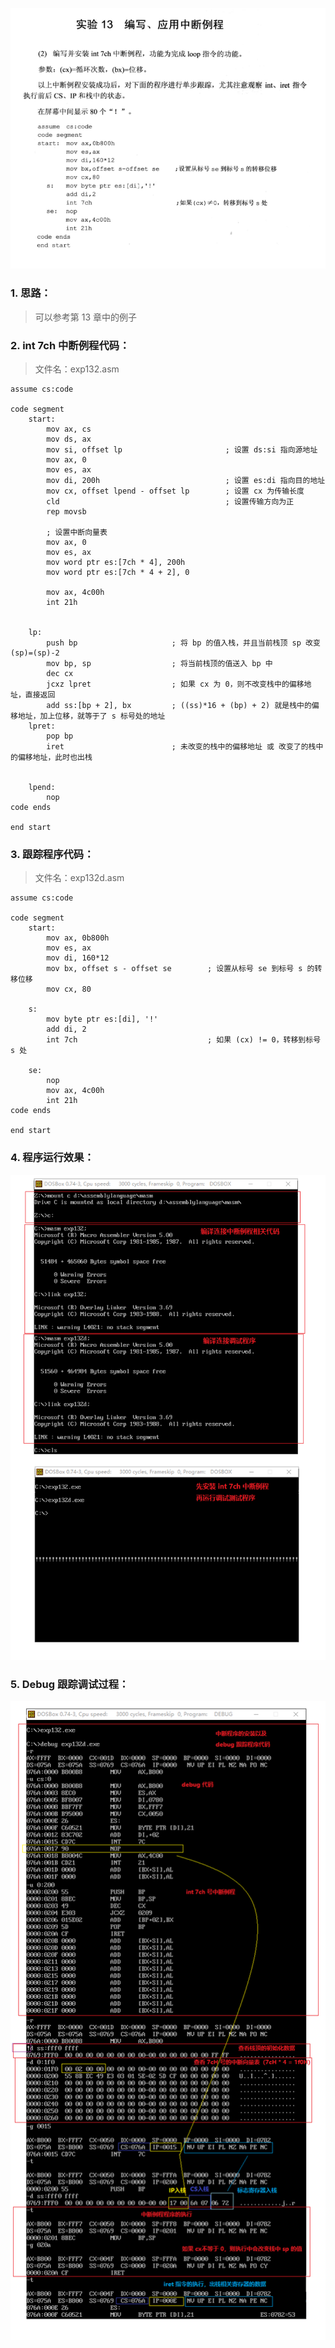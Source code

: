 ![实验13-2 编写、应用中断例程-实现 loop 指令的功能](./汇编语言(第3版，王爽著)：实验13-2-编写、应用中断例程-实现-loop-指令的功能.assets/17731575-1d4534aad9b1be57.png)

### 1. 思路：
> 可以参考第 13 章中的例子

### 2. int 7ch 中断例程代码：
> 文件名：exp132.asm
```
assume cs:code

code segment
    start:
        mov ax, cs
        mov ds, ax
        mov si, offset lp                       ; 设置 ds:si 指向源地址
        mov ax, 0
        mov es, ax
        mov di, 200h                            ; 设置 es:di 指向目的地址
        mov cx, offset lpend - offset lp        ; 设置 cx 为传输长度
        cld                                     ; 设置传输方向为正
        rep movsb

        ; 设置中断向量表
        mov ax, 0
        mov es, ax
        mov word ptr es:[7ch * 4], 200h
        mov word ptr es:[7ch * 4 + 2], 0

        mov ax, 4c00h
        int 21h


    lp:
        push bp                     ; 将 bp 的值入栈，并且当前栈顶 sp 改变 (sp)=(sp)-2
        mov bp, sp                  ; 将当前栈顶的值送入 bp 中
        dec cx
        jcxz lpret                  ; 如果 cx 为 0，则不改变栈中的偏移地址，直接返回
        add ss:[bp + 2], bx         ; ((ss)*16 + (bp) + 2) 就是栈中的偏移地址，加上位移，就等于了 s 标号处的地址
    lpret:
        pop bp
        iret                        ; 未改变的栈中的偏移地址 或 改变了的栈中的偏移地址，此时也出栈


    lpend:
        nop
code ends

end start
```

### 3. 跟踪程序代码：
> 文件名：exp132d.asm
```
assume cs:code

code segment
    start:
        mov ax, 0b800h
        mov es, ax
        mov di, 160*12
        mov bx, offset s - offset se        ; 设置从标号 se 到标号 s 的转移位移
        mov cx, 80

    s:
        mov byte ptr es:[di], '!'
        add di, 2
        int 7ch                             ; 如果 (cx) != 0，转移到标号 s 处

    se:
        nop
        mov ax, 4c00h
        int 21h
code ends

end start
```

### 4. 程序运行效果：
![程序运行效果](./汇编语言(第3版，王爽著)：实验13-2-编写、应用中断例程-实现-loop-指令的功能.assets/17731575-95b94ac7524aa2a9.png)

### 5. Debug 跟踪调试过程：
![Debug 跟踪调试过程](./汇编语言(第3版，王爽著)：实验13-2-编写、应用中断例程-实现-loop-指令的功能.assets/17731575-1ad311bb1af126b6.png)
